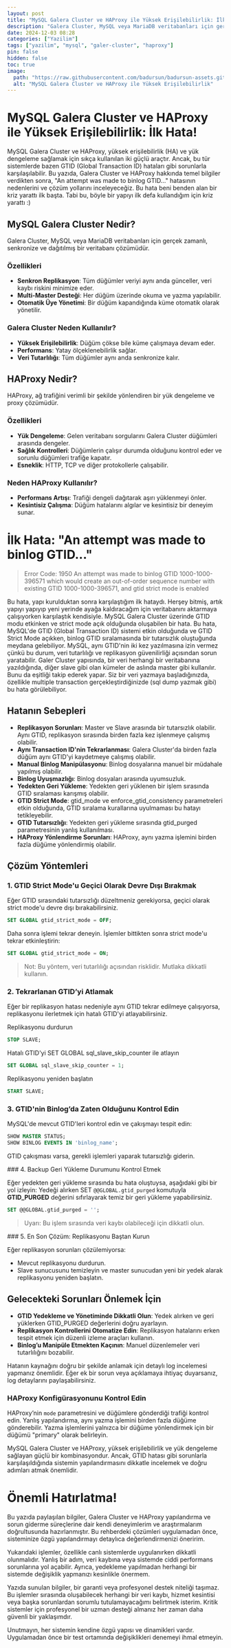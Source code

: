```yaml
---
layout: post
title: "MySQL Galera Cluster ve HAProxy ile Yüksek Erişilebilirlik: İlk Hata!"
description: "Galera Cluster, MySQL veya MariaDB veritabanları için gerçek zamanlı, senkronize ve dağıtılmış bir veritabanı çözümüdür."
date: 2024-12-03 08:28
categories: ["Yazilim"]
tags: ["yazilim", "mysql", "galer-cluster", "haproxy"]
pin: false
hidden: false
toc: true
image:
  path: "https://raw.githubusercontent.com/badursun/badursun-assets.github.io/refs/heads/main/img/galera-cluster-mysql-haproxy-674eba8e717ca.webp"
  alt: "MySQL Galera Cluster ve HAProxy ile Yüksek Erişilebilirlik"
---
```


# MySQL Galera Cluster ve HAProxy ile Yüksek Erişilebilirlik: İlk Hata!

MySQL Galera Cluster ve HAProxy, yüksek erişilebilirlik (HA) ve yük dengeleme sağlamak için sıkça kullanılan iki güçlü araçtır. Ancak, bu tür sistemlerde bazen GTID (Global Transaction ID) hataları gibi sorunlarla karşılaşılabilir. Bu yazıda, Galera Cluster ve HAProxy hakkında temel bilgiler verdikten sonra, "An attempt was made to binlog GTID..." hatasının nedenlerini ve çözüm yollarını inceleyeceğiz. Bu hata beni benden alan bir kriz yarattı ilk başta. Tabi bu, böyle bir yapıyı ilk defa kullandığım için kriz yarattı :)

## MySQL Galera Cluster Nedir?

Galera Cluster, MySQL veya MariaDB veritabanları için gerçek zamanlı, senkronize ve dağıtılmış bir veritabanı çözümüdür.

### Özellikleri

- **Senkron Replikasyon**: Tüm düğümler veriyi aynı anda günceller, veri kaybı riskini minimize eder.
- **Multi-Master Desteği**: Her düğüm üzerinde okuma ve yazma yapılabilir.
- **Otomatik Üye Yönetimi**: Bir düğüm kapandığında küme otomatik olarak yönetilir.

### Galera Cluster Neden Kullanılır?

- **Yüksek Erişilebilirlik**: Düğüm çökse bile küme çalışmaya devam eder.
- **Performans**: Yatay ölçeklenebilirlik sağlar.
- **Veri Tutarlılığı**: Tüm düğümler aynı anda senkronize kalır.

## HAProxy Nedir?

HAProxy, ağ trafiğini verimli bir şekilde yönlendiren bir yük dengeleme ve proxy çözümüdür.

### Özellikleri

- **Yük Dengeleme**: Gelen veritabanı sorgularını Galera Cluster düğümleri arasında dengeler.
- **Sağlık Kontrolleri**: Düğümlerin çalışır durumda olduğunu kontrol eder ve sorunlu düğümleri trafiğe kapatır.
- **Esneklik**: HTTP, TCP ve diğer protokollerle çalışabilir.

### Neden HAProxy Kullanılır?

- **Performans Artışı**: Trafiği dengeli dağıtarak aşırı yüklenmeyi önler.
- **Kesintisiz Çalışma**: Düğüm hatalarını algılar ve kesintisiz bir deneyim sunar.

# İlk Hata: "An attempt was made to binlog GTID..."

> Error Code: 1950
> An attempt was made to binlog GTID 1000-1000-396571 which would create an out-of-order sequence number with existing GTID 1000-1000-396571, and gtid strict mode is enabled

Bu hata, yapı kurulduktan sonra karşılaştığım ilk hataydı. Herşey bitmiş, artık yapıyı yapıyıp yeni yerinde ayağa kaldıracağım için veritabanını aktarmaya çalışıyorken karşılaştık kendisiyle. MySQL Galera Cluster üzerinde GTID modu etkinken ve strict mode açık olduğunda oluşabilen bir hata. Bu hata, MySQL'de GTID (Global Transaction ID) sistemi etkin olduğunda ve GTID Strict Mode açıkken, binlog GTID sıralamasında bir tutarsızlık oluştuğunda meydana gelebiliyor. MySQL, aynı GTID'nin iki kez yazılmasına izin vermez çünkü bu durum, veri tutarlılığı ve replikasyon güvenilirliği açısından sorun yaratabilir. Galer Cluster yapısında, bir veri herhangi bir veritabanına yazıldığında, diğer slave gibi olan kümeler de aslında master gibi kullanılır. Bunu da eşitliği takip ederek yapar. Siz bir veri yazmaya başladığınızda, özellikle multiple transaction gerçekleştirdiğinizde (sql dump yazmak gibi) bu hata görülebiliyor.

## Hatanın Sebepleri

- **Replikasyon Sorunları**: Master ve Slave arasında bir tutarsızlık olabilir. Aynı GTID, replikasyon sırasında birden fazla kez işlenmeye çalışmış olabilir.
- **Aynı Transaction ID'nin Tekrarlanması**: Galera Cluster'da birden fazla düğüm aynı GTID'yi kaydetmeye çalışmış olabilir.
- **Manual Binlog Manipülasyonu**: Binlog dosyalarına manuel bir müdahale yapılmış olabilir.
- **Binlog Uyuşmazlığı**: Binlog dosyaları arasında uyumsuzluk.
- **Yedekten Geri Yükleme**: Yedekten geri yüklenen bir işlem sırasında GTID sıralaması karışmış olabilir.
- **GTID Strict Mode**: gtid_mode ve enforce_gtid_consistency parametreleri etkin olduğunda, GTID sıralama kurallarına uyulmaması bu hatayı tetikleyebilir.
- **GTID Tutarsızlığı**: Yedekten geri yükleme sırasında gtid_purged parametresinin yanlış kullanılması.
- **HAProxy Yönlendirme Sorunları**: HAProxy, aynı yazma işlemini birden fazla düğüme yönlendirmiş olabilir.

## Çözüm Yöntemleri

### 1. GTID Strict Mode'u Geçici Olarak Devre Dışı Bırakmak

Eğer GTID sırasındaki tutarsızlığı düzeltmeniz gerekiyorsa, geçici olarak strict mode'u devre dışı bırakabilirsiniz.

```sql
SET GLOBAL gtid_strict_mode = OFF;
```

Daha sonra işlemi tekrar deneyin. İşlemler bittikten sonra strict mode'u tekrar etkinleştirin:

```sql
SET GLOBAL gtid_strict_mode = ON;
```

> Not: Bu yöntem, veri tutarlılığı açısından risklidir. Mutlaka dikkatli kullanın.

### 2. Tekrarlanan GTID’yi Atlamak

Eğer bir replikasyon hatası nedeniyle aynı GTID tekrar edilmeye çalışıyorsa, replikasyonu ilerletmek için hatalı GTID'yi atlayabilirsiniz.

Replikasyonu durdurun
```sql
STOP SLAVE;
```

Hatalı GTID'yi SET GLOBAL sql_slave_skip_counter ile atlayın
```sql
SET GLOBAL sql_slave_skip_counter = 1;
```

Replikasyonu yeniden başlatın
```sql
START SLAVE;
```

### 3. GTID'nin Binlog’da Zaten Olduğunu Kontrol Edin

MySQL'de mevcut GTID'leri kontrol edin ve çakışmayı tespit edin:

```sql
SHOW MASTER STATUS;
SHOW BINLOG EVENTS IN 'binlog_name';
```

GTID çakışması varsa, gerekli işlemleri yaparak tutarsızlığı giderin.

### 4. Backup Geri Yükleme Durumunu Kontrol Etmek

Eğer yedekten geri yükleme sırasında bu hata oluştuysa, aşağıdaki gibi bir yol izleyin: Yedeği alırken SET `@@GLOBAL.gtid_purged` komutuyla **GTID_PURGED** değerini sıfırlayarak temiz bir geri yükleme yapabilirsiniz.

```sql
SET @@GLOBAL.gtid_purged = '';
```

> Uyarı: Bu işlem sırasında veri kaybı olabileceği için dikkatli olun.

### 5. En Son Çözüm: Replikasyonu Baştan Kurun

Eğer replikasyon sorunları çözülemiyorsa:

- Mevcut replikasyonu durdurun.
- Slave sunucusunu temizleyin ve master sunucudan yeni bir yedek alarak replikasyonu yeniden başlatın.

## Gelecekteki Sorunları Önlemek İçin

- **GTID Yedekleme ve Yönetiminde Dikkatli Olun**: Yedek alırken ve geri yüklerken GTID_PURGED değerlerini doğru ayarlayın.
- **Replikasyon Kontrollerini Otomatize Edin**: Replikasyon hatalarını erken tespit etmek için düzenli izleme araçları kullanın.
- **Binlog’u Manipüle Etmekten Kaçının**: Manuel düzenlemeler veri tutarlılığını bozabilir.

Hatanın kaynağını doğru bir şekilde anlamak için detaylı log incelemesi yapmanız önemlidir. Eğer ek bir sorun veya açıklamaya ihtiyaç duyarsanız, log detaylarını paylaşabilirsiniz.

### HAProxy Konfigürasyonunu Kontrol Edin

HAProxy’nin `mode` parametresini ve düğümlere gönderdiği trafiği kontrol edin. Yanlış yapılandırma, aynı yazma işlemini birden fazla düğüme gönderebilir. Yazma işlemlerini yalnızca bir düğüme yönlendirmek için bir düğümü "primary" olarak belirleyin.

MySQL Galera Cluster ve HAProxy, yüksek erişilebilirlik ve yük dengeleme sağlayan güçlü bir kombinasyondur. Ancak, GTID hatası gibi sorunlarla karşılaşıldığında sistemin yapılandırmasını dikkatle incelemek ve doğru adımları atmak önemlidir.

# Önemli Hatırlatma!
Bu yazıda paylaşılan bilgiler, Galera Cluster ve HAProxy yapılandırma ve sorun giderme süreçlerine dair kendi deneyimlerim ve araştırmalarım doğrultusunda hazırlanmıştır. Bu rehberdeki çözümleri uygulamadan önce, sisteminize özgü yapılandırmayı detaylıca değerlendirmenizi öneririm.

Yukarıdaki işlemler, özellikle canlı sistemlerde uygulanırken dikkatli olunmalıdır. Yanlış bir adım, veri kaybına veya sistemde ciddi performans sorunlarına yol açabilir. Ayrıca, yedekleme yapılmadan herhangi bir sistemde değişiklik yapmanızı kesinlikle önermem.

Yazıda sunulan bilgiler, bir garanti veya profesyonel destek niteliği taşımaz. Bu işlemler sırasında oluşabilecek herhangi bir veri kaybı, hizmet kesintisi veya başka sorunlardan sorumlu tutulamayacağımı belirtmek isterim. Kritik sistemler için profesyonel bir uzman desteği almanız her zaman daha güvenli bir yaklaşımdır.

Unutmayın, her sistemin kendine özgü yapısı ve dinamikleri vardır. Uygulamadan önce bir test ortamında değişiklikleri denemeyi ihmal etmeyin.